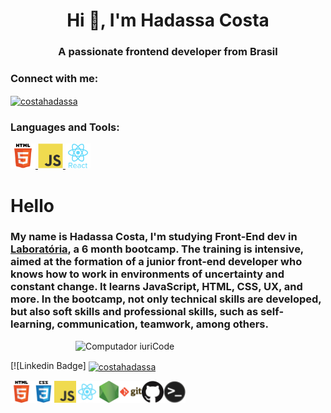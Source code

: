 <h1 align="center">Hi 👋, I'm Hadassa Costa</h1>
<h3 align="center">A passionate frontend developer from Brasil</h3>

<h3 align="left">Connect with me:</h3>
<p align="left">
<a href="https://linkedin.com/in/costahadassa" target="blank"><img align="center" src="https://cdn.jsdelivr.net/npm/simple-icons@3.0.1/icons/linkedin.svg" alt="costahadassa" height="30" width="40" /></a>
</p>

<h3 align="left">Languages and Tools:</h3>
<p align="left"> <a href="https://www.w3.org/html/" target="_blank"> <img src="https://raw.githubusercontent.com/devicons/devicon/master/icons/html5/html5-original-wordmark.svg" alt="html5" width="40" height="40"/> </a> <a href="https://developer.mozilla.org/en-US/docs/Web/JavaScript" target="_blank"> <img src="https://raw.githubusercontent.com/devicons/devicon/master/icons/javascript/javascript-original.svg" alt="javascript" width="40" height="40"/> </a> <a href="https://reactjs.org/" target="_blank"> <img src="https://raw.githubusercontent.com/devicons/devicon/master/icons/react/react-original-wordmark.svg" alt="react" width="40" height="40"/> </a> </p>





# Hello 
### My name is Hadassa Costa, I'm studying Front-End dev in [Laboratória](https://static.vecteezy.com/ti/vetor-gratis/p1/681785-ilustracao-de-tela-de-computador-gr%C3%A1tis-vetor.jpg), a 6 month bootcamp. The training is intensive, aimed at the formation of a junior front-end developer who knows how to work in environments of uncertainty and constant change. It learns JavaScript, HTML, CSS, UX, and more. In the bootcamp, not only technical skills are developed, but also soft skills and professional skills, such as self-learning, communication, teamwork, among others.


<img src="https://static.vecteezy.com/ti/vetor-gratis/p1/681785-ilustracao-de-tela-de-computador-gr%C3%A1tis-vetor.jpg" min-width="400px" max-width="400px" width="400px" align="right" alt="Computador iuriCode">

<br> 
<!-- 
[![Gmail Badge](https://img.shields.io/badge/Gmail-D14836?style=for-the-badge&logo=gmail&logoColor=white")](jucterin@gmail.com) -->


[![Linkedin Badge] <a href="https://linkedin.com/in/costahadassa" target="blank"><img align="center" src="https://cdn.jsdelivr.net/npm/simple-icons@3.0.1/icons/linkedin.svg" alt="costahadassa" height="30" width="40" /></a>
</p>



<img align="left" alt="HTML5" width="35px" src="https://raw.githubusercontent.com/github/explore/80688e429a7d4ef2fca1e82350fe8e3517d3494d/topics/html/html.png" />

<img align="left" alt="CSS3" width="35px" src="https://raw.githubusercontent.com/github/explore/80688e429a7d4ef2fca1e82350fe8e3517d3494d/topics/css/css.png" />

<img align="left" alt="JavaScript" width="35px" src="https://raw.githubusercontent.com/github/explore/80688e429a7d4ef2fca1e82350fe8e3517d3494d/topics/javascript/javascript.png" />

<img align="left" alt="React" width="35px" src="https://raw.githubusercontent.com/github/explore/80688e429a7d4ef2fca1e82350fe8e3517d3494d/topics/react/react.png" />

<img align="left" alt="Node.js" width="35px" src="https://raw.githubusercontent.com/github/explore/80688e429a7d4ef2fca1e82350fe8e3517d3494d/topics/nodejs/nodejs.png" />

<img align="left" alt="Git" width="35px" src="https://raw.githubusercontent.com/github/explore/80688e429a7d4ef2fca1e82350fe8e3517d3494d/topics/git/git.png" />

<img align="left" alt="GitHub" width="35px" src="https://raw.githubusercontent.com/github/explore/78df643247d429f6cc873026c0622819ad797942/topics/github/github.png" />

<img align="left" alt="Terminal" width="35px" src="https://raw.githubusercontent.com/github/explore/80688e429a7d4ef2fca1e82350fe8e3517d3494d/topics/terminal/terminal.png" />

<br>

<!--
**Costahadassa/Costahadassa** is a ✨ _special_ ✨ repository because its `README.md` (this file) appears on your GitHub profile.

Here are some ideas to get you started:

- 🔭 I’m currently working on ...
- 🌱 I’m currently learning ...
- 👯 I’m looking to collaborate on ...
- 🤔 I’m looking for help with ...
- 💬 Ask me about ...
- 📫 How to reach me: ...
- 😄 Pronouns: ...
- ⚡ Fun fact: ...
-->
